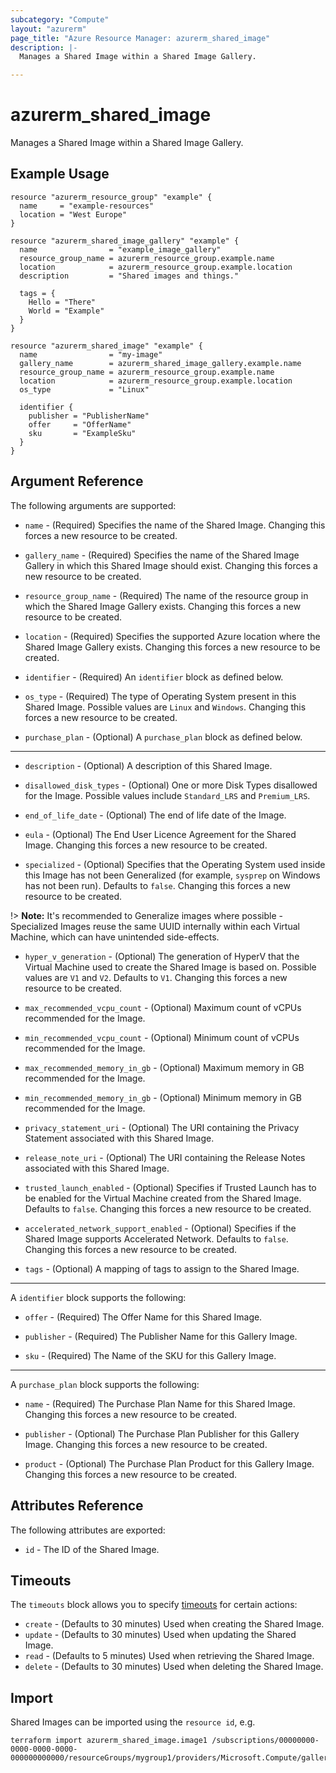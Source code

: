 ```yaml
---
subcategory: "Compute"
layout: "azurerm"
page_title: "Azure Resource Manager: azurerm_shared_image"
description: |-
  Manages a Shared Image within a Shared Image Gallery.

---
```


# azurerm_shared_image

Manages a Shared Image within a Shared Image Gallery.

## Example Usage

```hcl
resource "azurerm_resource_group" "example" {
  name     = "example-resources"
  location = "West Europe"
}

resource "azurerm_shared_image_gallery" "example" {
  name                = "example_image_gallery"
  resource_group_name = azurerm_resource_group.example.name
  location            = azurerm_resource_group.example.location
  description         = "Shared images and things."

  tags = {
    Hello = "There"
    World = "Example"
  }
}

resource "azurerm_shared_image" "example" {
  name                = "my-image"
  gallery_name        = azurerm_shared_image_gallery.example.name
  resource_group_name = azurerm_resource_group.example.name
  location            = azurerm_resource_group.example.location
  os_type             = "Linux"

  identifier {
    publisher = "PublisherName"
    offer     = "OfferName"
    sku       = "ExampleSku"
  }
}
```

## Argument Reference

The following arguments are supported:

* `name` - (Required) Specifies the name of the Shared Image. Changing this forces a new resource to be created.

* `gallery_name` - (Required) Specifies the name of the Shared Image Gallery in which this Shared Image should exist. Changing this forces a new resource to be created.

* `resource_group_name` - (Required) The name of the resource group in which the Shared Image Gallery exists. Changing this forces a new resource to be created.

* `location` - (Required) Specifies the supported Azure location where the Shared Image Gallery exists. Changing this forces a new resource to be created.

* `identifier` - (Required) An `identifier` block as defined below.

* `os_type` - (Required) The type of Operating System present in this Shared Image. Possible values are `Linux` and `Windows`. Changing this forces a new resource to be created.

* `purchase_plan` - (Optional) A `purchase_plan` block as defined below.

---

* `description` - (Optional) A description of this Shared Image.

* `disallowed_disk_types` - (Optional) One or more Disk Types disallowed for the Image. Possible values include `Standard_LRS` and `Premium_LRS`.

* `end_of_life_date` - (Optional) The end of life date of the Image.

* `eula` - (Optional) The End User Licence Agreement for the Shared Image. Changing this forces a new resource to be created.

* `specialized` - (Optional) Specifies that the Operating System used inside this Image has not been Generalized (for example, `sysprep` on Windows has not been run). Defaults to `false`. Changing this forces a new resource to be created.

!> **Note:** It's recommended to Generalize images where possible - Specialized Images reuse the same UUID internally within each Virtual Machine, which can have unintended side-effects.

* `hyper_v_generation` - (Optional) The generation of HyperV that the Virtual Machine used to create the Shared Image is based on. Possible values are `V1` and `V2`. Defaults to `V1`. Changing this forces a new resource to be created.

* `max_recommended_vcpu_count` - (Optional) Maximum count of vCPUs recommended for the Image.

* `min_recommended_vcpu_count` - (Optional) Minimum count of vCPUs recommended for the Image.

* `max_recommended_memory_in_gb` - (Optional) Maximum memory in GB recommended for the Image.

* `min_recommended_memory_in_gb` - (Optional) Minimum memory in GB recommended for the Image.

* `privacy_statement_uri` - (Optional) The URI containing the Privacy Statement associated with this Shared Image.

* `release_note_uri` - (Optional) The URI containing the Release Notes associated with this Shared Image.

* `trusted_launch_enabled` - (Optional) Specifies if Trusted Launch has to be enabled for the Virtual Machine created from the Shared Image. Defaults to `false`. Changing this forces a new resource to be created.

* `accelerated_network_support_enabled` - (Optional) Specifies if the Shared Image supports Accelerated Network. Defaults to `false`. Changing this forces a new resource to be created.

* `tags` - (Optional) A mapping of tags to assign to the Shared Image.

---

A `identifier` block supports the following:

* `offer` - (Required) The Offer Name for this Shared Image.

* `publisher` - (Required) The Publisher Name for this Gallery Image.

* `sku` - (Required) The Name of the SKU for this Gallery Image.

---

A `purchase_plan` block supports the following:

* `name` - (Required) The Purchase Plan Name for this Shared Image. Changing this forces a new resource to be created.

* `publisher` - (Optional) The Purchase Plan Publisher for this Gallery Image. Changing this forces a new resource to be created.

* `product` - (Optional) The Purchase Plan Product for this Gallery Image. Changing this forces a new resource to be created.

## Attributes Reference

The following attributes are exported:

* `id` - The ID of the Shared Image.

## Timeouts

The `timeouts` block allows you to specify [timeouts](https://www.terraform.io/docs/configuration/resources.html#timeouts) for certain actions:

* `create` - (Defaults to 30 minutes) Used when creating the Shared Image.
* `update` - (Defaults to 30 minutes) Used when updating the Shared Image.
* `read` - (Defaults to 5 minutes) Used when retrieving the Shared Image.
* `delete` - (Defaults to 30 minutes) Used when deleting the Shared Image.

## Import

Shared Images can be imported using the `resource id`, e.g.

```shell
terraform import azurerm_shared_image.image1 /subscriptions/00000000-0000-0000-0000-000000000000/resourceGroups/mygroup1/providers/Microsoft.Compute/galleries/gallery1/images/image1
```
